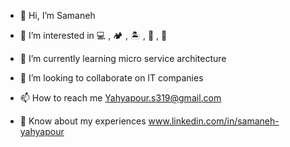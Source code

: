 - 👋 Hi, I’m Samaneh
- 👀 I’m interested in :computer: , :camping: , :desert_island: , :open_book: , :bicyclist:
- 🌱 I’m currently learning micro service architecture
- 💞️ I’m looking to collaborate on IT companies
- 📫 How to reach me Yahyapour.s319@gmail.com
    
- :page_facing_up: Know about my experiences  www.linkedin.com/in/samaneh-yahyapour

<!---
yahyapour319/yahyapour319 is a ✨ special ✨ repository because its `README.md` (this file) appears on your GitHub profile.
You can click the Preview link to take a look at your changes.
--->
